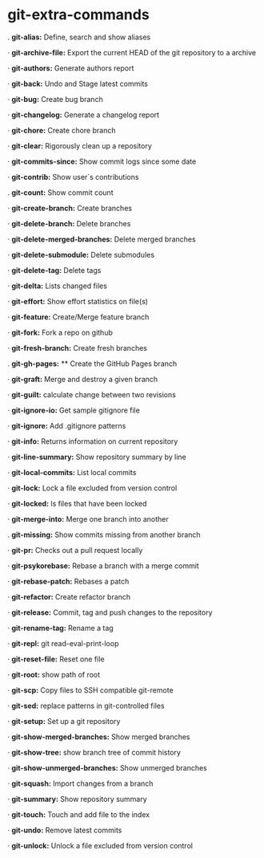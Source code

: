 # git-extra-commands
   .   **git-alias:**  Define, search and show aliases

   ·   **git-archive-file:**  Export the current HEAD of the  git  repository
       to a archive

   ·   **git-authors:**  Generate authors report

   ·   **git-back:**  Undo and Stage latest commits

   ·   **git-bug:**  Create bug branch

   ·   **git-changelog:**  Generate a changelog report

   ·   **git-chore:**  Create chore branch

   ·   **git-clear:**  Rigorously clean up a repository

   ·   **git-commits-since:**  Show commit logs since some date

   ·   **git-contrib:** Show user´s contributions

   .   **git-count:**  Show commit count

   ·   **git-create-branch:**  Create branches

   ·   **git-delete-branch:**  Delete branches

   ·   **git-delete-merged-branches:**  Delete merged branches

   ·   **git-delete-submodule:**  Delete submodules

   ·   **git-delete-tag:**  Delete tags

   ·   **git-delta:**  Lists changed files

   ·   **git-effort:**  Show effort statistics on file(s)

   ·   **git-feature:**  Create/Merge feature branch

   ·   **git-fork:**  Fork a repo on github

   ·   **git-fresh-branch:**  Create fresh branches

   .   **git-gh-pages:** ** Create the GitHub Pages branch

   ·   **git-graft:**  Merge and destroy a given branch

   ·   **git-guilt:**  calculate change between two revisions

   ·   **git-ignore-io:**  Get sample gitignore file

   ·   **git-ignore:**  Add .gitignore patterns

   ·   **git-info:**  Returns information on current repository

   ·   **git-line-summary:**  Show repository summary by line

   ·   **git-local-commits:**  List local commits

   ·   **git-lock:**  Lock a file excluded from version control

   ·   **git-locked:**  ls files that have been locked

   ·   **git-merge-into:**  Merge one branch into another

   .   **git-missing:**  Show commits missing from another branch

   ·   **git-pr:**  Checks out a pull request locally

   ·   **git-psykorebase:**  Rebase a branch with a merge commit

   ·   **git-rebase-patch:**  Rebases a patch

   ·   **git-refactor:**  Create refactor branch

   ·   **git-release:**  Commit, tag and push changes to the repository

   ·   **git-rename-tag:**  Rename a tag

   ·   **git-repl:**  git read-eval-print-loop

   ·   **git-reset-file:**  Reset one file

   ·   **git-root:**  show path of root

   ·   **git-scp:**  Copy files to SSH compatible git-remote

   ·   **git-sed:**  replace patterns in git-controlled files

   ·   **git-setup:**  Set up a git repository

   ·   **git-show-merged-branches:**  Show merged branches

   ·   **git-show-tree:**  show branch tree of commit history

   ·   **git-show-unmerged-branches:**  Show unmerged branches

   ·   **git-squash:**  Import changes from a branch

   ·   **git-summary:**  Show repository summary

   ·   **git-touch:**  Touch and add file to the index

   ·   **git-undo:**  Remove latest commits

   ·   **git-unlock:**  Unlock a file excluded from version control
